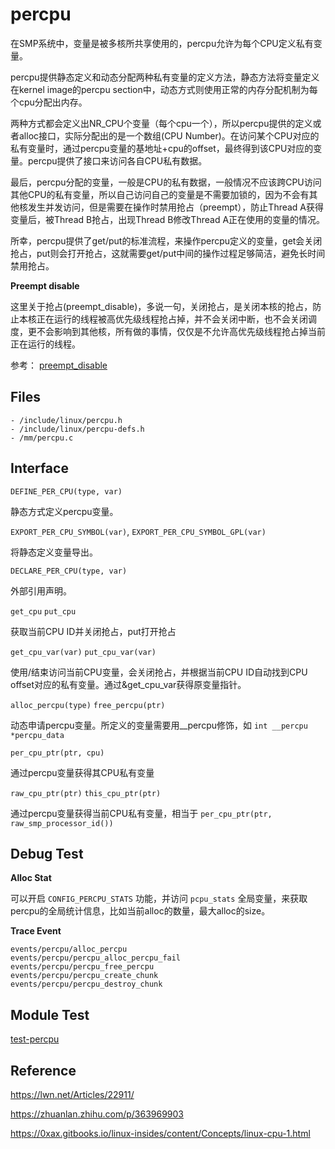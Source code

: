 # percpu

在SMP系统中，变量是被多核所共享使用的，percpu允许为每个CPU定义私有变量。

percpu提供静态定义和动态分配两种私有变量的定义方法，静态方法将变量定义在kernel image的percpu section中，动态方式则使用正常的内存分配机制为每个cpu分配出内存。

两种方式都会定义出NR_CPU个变量（每个cpu一个），所以percpu提供的定义或者alloc接口，实际分配出的是一个数组(CPU Number)。在访问某个CPU对应的私有变量时，通过percpu变量的基地址+cpu的offset，最终得到该CPU对应的变量。percpu提供了接口来访问各自CPU私有数据。

最后，percpu分配的变量，一般是CPU的私有数据，一般情况不应该跨CPU访问其他CPU的私有变量，所以自己访问自己的变量是不需要加锁的，因为不会有其他核发生并发访问，但是需要在操作时禁用抢占（preempt），防止Thread A获得变量后，被Thread B抢占，出现Thread B修改Thread A正在使用的变量的情况。

所幸，percpu提供了get/put的标准流程，来操作percpu定义的变量，get会关闭抢占，put则会打开抢占，这就需要get/put中间的操作过程足够简洁，避免长时间禁用抢占。

**Preempt disable**

这里关于抢占(preempt_disable)，多说一句，关闭抢占，是关闭本核的抢占，防止本核正在运行的线程被高优先级线程抢占掉，并不会关闭中断，也不会关闭调度，更不会影响到其他核，所有做的事情，仅仅是不允许高优先级线程抢占掉当前正在运行的线程。

参考： [preempt_disable](http://books.gigatux.nl/mirror/kerneldevelopment/0672327201/ch09lev1sec9.html)

## Files

```
- /include/linux/percpu.h
- /include/linux/percpu-defs.h
- /mm/percpu.c
```

## Interface

`DEFINE_PER_CPU(type, var)`

静态方式定义percpu变量。

`EXPORT_PER_CPU_SYMBOL(var)`, `EXPORT_PER_CPU_SYMBOL_GPL(var)`

将静态定义变量导出。

`DECLARE_PER_CPU(type, var)`

外部引用声明。

`get_cpu` `put_cpu`

获取当前CPU ID并关闭抢占，put打开抢占

`get_cpu_var(var)` `put_cpu_var(var)`

使用/结束访问当前CPU变量，会关闭抢占，并根据当前CPU ID自动找到CPU offset对应的私有变量。通过&get_cpu_var获得原变量指针。

`alloc_percpu(type)` `free_percpu(ptr)`

动态申请percpu变量。所定义的变量需要用__percpu修饰，如 `int __percpu *percpu_data`

`per_cpu_ptr(ptr, cpu)`

通过percpu变量获得其CPU私有变量

`raw_cpu_ptr(ptr)` `this_cpu_ptr(ptr)`

通过percpu变量获得当前CPU私有变量，相当于 `per_cpu_ptr(ptr, raw_smp_processor_id())`

## Debug Test

**Alloc Stat**

可以开启 `CONFIG_PERCPU_STATS` 功能，并访问 `pcpu_stats` 全局变量，来获取percpu的全局统计信息，比如当前alloc的数量，最大alloc的size。

**Trace Event**

```
events/percpu/alloc_percpu
events/percpu/percpu_alloc_percpu_fail
events/percpu/percpu_free_percpu
events/percpu/percpu_create_chunk
events/percpu/percpu_destroy_chunk
```

## Module Test

[test-percpu](https://github.com/kernel-cyrus/kernel-tour/tree/master/tests/test-percpu)

## Reference

<https://lwn.net/Articles/22911/>

<https://zhuanlan.zhihu.com/p/363969903>

<https://0xax.gitbooks.io/linux-insides/content/Concepts/linux-cpu-1.html>
